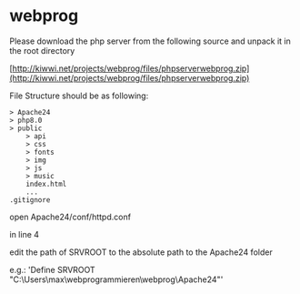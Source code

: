 # webprog

Please download the php server from the following source and unpack it in the root directory

[http://kiwwi.net/projects/webprog/files/phpserverwebprog.zip](http://kiwwi.net/projects/webprog/files/phpserverwebprog.zip)


File Structure should be as following:

```
> Apache24
> php8.0
> public
    > api
    > css
    > fonts
    > img
    > js
    > music
    index.html
    ...
.gitignore
```

open Apache24/conf/httpd.conf

in line 4 

edit the path of SRVROOT to the absolute path to the Apache24 folder

e.g.: 'Define SRVROOT "C:\Users\max\webprogrammieren\webprog\Apache24"'
